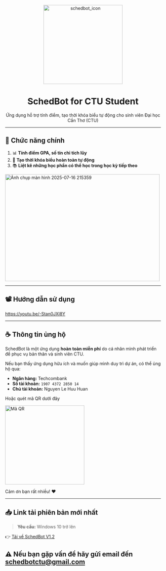 <p align="center">
  <img width="256" height="256" alt="schedbot_icon" src="https://github.com/user-attachments/assets/21d7faa3-435e-4abd-9f56-86d599815d58" />
</p>

<h1 align="center">SchedBot for CTU Student</h1>

<p align="center">
  Ứng dụng hỗ trợ tính điểm, tạo thời khóa biểu tự động cho sinh viên Đại học Cần Thơ (CTU)
</p>

---

## 🚀 Chức năng chính

1. 📊 **Tính điểm GPA, số tín chỉ tích lũy**
2. 📅 **Tạo thời khóa biểu hoàn toàn tự động**
3. 📚 **Liệt kê những học phần có thể học trong học kỳ tiếp theo**
<img width="500 " height="346" alt="Ảnh chụp màn hình 2025-07-16 215359" src="https://github.com/user-attachments/assets/dc95fd28-b8df-4d87-bb08-43c299d6267d" />

---

## 📽️ Hướng dẫn sử dụng

https://youtu.be/-Stan0JXl8Y

---

## ☕ Thông tin ủng hộ

SchedBot là một ứng dụng **hoàn toàn miễn phí** do cá nhân mình phát triển để phục vụ bản thân và sinh viên CTU.

Nếu bạn thấy ứng dụng hữu ích và muốn giúp mình duy trì dự án, có thể ủng hộ qua:

- **Ngân hàng:** Techcombank  
- **Số tài khoản:** `1907 4372 2850 14`  
- **Chủ tài khoản:** Nguyen Le Huu Huan
<p>Hoặc quét mã QR dưới đây</p>
<img width="256" height="256" alt="Mã QR" src="https://github.com/user-attachments/assets/52e5ffc5-3ede-4dc6-8ce4-5f32d630ac91" />


Cảm ơn bạn rất nhiều! ❤️

---

## 📥 Link tải phiên bản mới nhất

> **Yêu cầu:** Windows 10 trở lên

👉 [Tải về SchedBot V1.2](https://drive.google.com/uc?export=download&id=1M9H4bpkElh8_R08cqWOTrnaobkMBRu94)

## ⚠️ Nếu bạn gặp vấn đề hãy gửi email đến **schedbotctu@gmail.com**
